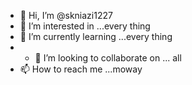 - 👋 Hi, I’m @skniazi1227
- 👀 I’m interested in ...every thing
- 🌱 I’m currently learning ...every thing
- - 💞️ I’m looking to collaborate on ... all
- 📫 How to reach me ...moway

<!---
skniazi1227/skniazi1227 is a ✨ special ✨ repository because its `README.md` (this file) appears on your GitHub profile.
You can click the Preview link to take a look at your changes.
--->
